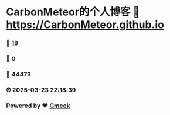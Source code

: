 # CarbonMeteor的个人博客 :link: https://CarbonMeteor.github.io 
### :page_facing_up: [18](https://CarbonMeteor.github.io/tag.html) 
### :speech_balloon: 0 
### :hibiscus: 44473 
### :alarm_clock: 2025-03-23 22:18:39 
### Powered by :heart: [Gmeek](https://github.com/Meekdai/Gmeek)
